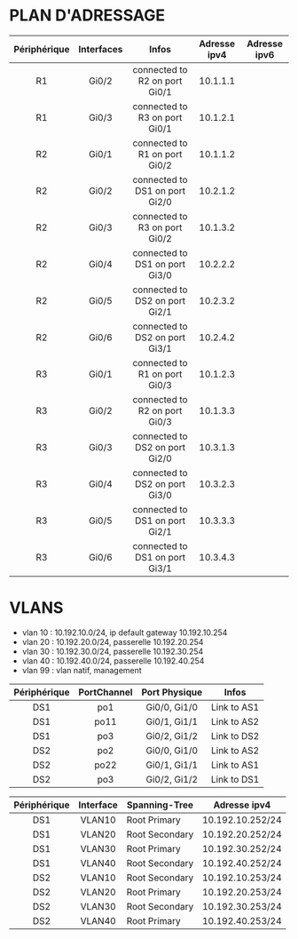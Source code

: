 # PLAN D'ADRESSAGE
| Périphérique  |Interfaces  |Infos  | Adresse ipv4  |  Adresse ipv6
|:---:|:-----:|:-----:|:----:|:----:|
R1 | Gi0/2 | connected to R2 on port Gi0/1 | 10.1.1.1 | 
R1 | Gi0/3 | connected to R3 on port Gi0/1 | 10.1.2.1 |  
R2 | Gi0/1 | connected to R1 on port Gi0/2 | 10.1.1.2 | 
R2 | Gi0/2 | connected to DS1 on port Gi2/0 | 10.2.1.2 | 
R2 | Gi0/3 | connected to R3 on port Gi0/2 | 10.1.3.2| 
R2 | Gi0/4 | connected to DS1 on port Gi3/0 | 10.2.2.2 | 
R2 | Gi0/5 | connected to DS2 on port Gi2/1 | 10.2.3.2 | 
R2 | Gi0/6 | connected to DS2 on port Gi3/1 | 10.2.4.2 | 
R3 | Gi0/1 | connected to R1 on port Gi0/3 | 10.1.2.3 | 
R3 | Gi0/2 | connected to R2 on port Gi0/3 | 10.1.3.3 | 
R3 | Gi0/3 | connected to DS2 on port Gi2/0 | 10.3.1.3 | 
R3 | Gi0/4 | connected to DS2 on port Gi3/0 | 10.3.2.3 | 
R3 | Gi0/5 | connected to DS1 on port Gi2/1 | 10.3.3.3 | 
R3 | Gi0/6 | connected to DS1 on port Gi3/1 | 10.3.4.3 | 

# VLANS
- vlan 10 : 10.192.10.0/24, ip default gateway 10.192.10.254
- vlan 20 : 10.192.20.0/24, passerelle 10.192.20.254
- vlan 30 : 10.192.30.0/24, passerelle 10.192.30.254
- vlan 40 : 10.192.40.0/24, passerelle 10.192.40.254
- vlan 99 : vlan natif, management

| Périphérique  | PortChannel | Port Physique |  Infos
|:---:|:-----:|:----:|:----:|
DS1 | po1 | Gi0/0, Gi1/0 | Link to AS1 |
DS1 | po11 | Gi0/1, Gi1/1 | Link to AS2 |
DS1 | po3 | Gi0/2, Gi1/2 | Link to DS2 | 
DS2 | po2 | Gi0/0, Gi1/0 | Link to AS2 |
DS2 | po22 | Gi0/1, Gi1/1 | Link to AS1 |
DS2 | po3 | Gi0/2, Gi1/2  | Link to DS1 |

| Périphérique  | Interface | Spanning-Tree |  Adresse ipv4
|:---:|:-----:|----|:----:|
DS1 | VLAN10 | Root Primary | 10.192.10.252/24 | 
DS1 | VLAN20 | Root Secondary | 10.192.20.252/24 |  
DS1 | VLAN30 | Root Primary | 10.192.30.252/24 | 
DS1 | VLAN40 | Root Secondary | 10.192.40.252/24 | 
DS2 | VLAN10 | Root Secondary | 10.192.10.253/24 | 
DS2 | VLAN20 | Root Primary | 10.192.20.253/24 | 
DS2 | VLAN30 | Root Secondary | 10.192.30.253/24 | 
DS2 | VLAN40 | Root Primary | 10.192.40.253/24 | 

